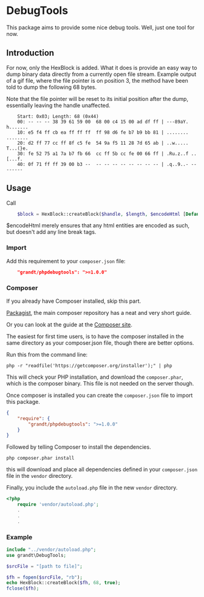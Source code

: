 # DebugTools


This package aims to provide some nice debug tools. Well, just one tool for now.
 

## Introduction

For now, only the HexBlock is added. What it does is provide an easy way to dump binary data directly from a currently open file stream.
Example output of a gif file, where the file pointer is on position 3, the method have been told to dump the following 68 bytes.

Note that the file pointer will be reset to its initial position after the dump, essentially leaving the handle unaffected.
```
    Start: 0x03; Length: 68 (0x44)
    00: -- -- -- 38 39 61 59 00  68 00 c4 15 00 ad df ff | ---89aY. h.......
    10: e5 f4 ff cb ea ff ff ff  ff 98 d6 fe b7 b9 bb 81 | ........ ........
    20: d2 ff 77 cc ff 8f c5 fe  54 9a f5 11 28 7d 65 ab | ..w..... T...(}e.
    30: fe 52 75 a1 7a b7 fb 66  cc ff 5b cc fe 00 66 ff | .Ru.z..f ..[...f.
    40: 0f 71 ff ff 39 00 b3 --  -- -- -- -- -- -- -- -- | .q..9..- --------
```

## Usage

Call 
```php
    $block = HexBlock::createBlock($handle, $length, $encodeHtml [Default = true]);
```

$encodeHtml merely ensures that any html entities are encoded as such, but doesn't add any line break tags.

### Import

Add this requirement to your `composer.json` file:
```json
    "grandt/phpdebugtools": ">=1.0.0"
```

### Composer
If you already have Composer installed, skip this part.

[Packagist](https://packagist.org/), the main composer repository has a neat and very short guide.

Or you can look at the guide at the [Composer site](https://getcomposer.org/doc/00-intro.md#installation-linux-unix-osx).
 
The easiest for first time users, is to have the composer installed in the same directory as your composer.json file, though there are better options.

Run this from the command line:
```
php -r "readfile('https://getcomposer.org/installer');" | php
```

This will check your PHP installation, and download the `composer.phar`, which is the composer binary. This file is not needed on the server though.

Once composer is installed you can create the `composer.json` file to import this package.
```json
{
    "require": {
        "grandt/phpdebugtools": ">=1.0.0"
    }
}
```

Followed by telling Composer to install the dependencies.
```
php composer.phar install
```

this will download and place all dependencies defined in your `composer.json` file in the `vendor` directory.

Finally, you include the `autoload.php` file in the new `vendor` directory.
```php
<?php
    require 'vendor/autoload.php';
    .
    .
    .
```

### Example
```php
include "../vendor/autoload.php";
use grandt\DebugTools;

$srcFile = "[path to file]";

$fh = fopen($srcFile, "rb");
echo HexBlock::createBlock($fh, 68, true);
fclose($fh);
```
